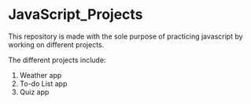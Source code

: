 # JavaScript_Projects

This repository is made with the sole purpose of practicing javascript by working on different projects.

The different projects include:
1. Weather app
2. To-do List app
3. Quiz app
